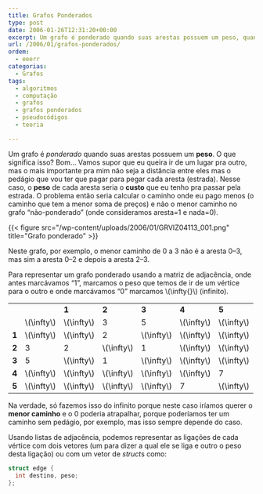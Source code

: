 ```yaml
---
title: Grafos Ponderados
type: post
date: 2006-01-26T12:31:20+00:00
excerpt: Um grafo é ponderado quando suas arestas possuem um peso, quando há um custo para ir de um vértice a outro. Vamos ver como representar um grafo ponderado...
url: /2006/01/grafos-ponderados/
ordem:
  - eeerr
categorias:
  - Grafos
tags:
  - algoritmos
  - computação
  - grafos
  - grafos ponderados
  - pseudocódigos
  - teoria

---
```

Um grafo é _ponderado_ quando suas arestas possuem um **peso**. O que significa isso? Bom… Vamos supor que eu queira ir de um lugar pra outro, mas o mais importante pra mim não seja a distância entre eles mas o pedágio que vou ter que pagar para pegar cada aresta (estrada). Nesse caso, o **peso** de cada aresta seria o **custo** que eu tenho pra passar pela estrada. O problema então seria calcular o caminho onde eu pago menos (o caminho que tem a menor soma de preços) e não o menor caminho no grafo “não-ponderado” (onde consideramos aresta=1 e nada=0).

{{< figure src="/wp-content/uploads/2006/01/GRVIZ04113_001.png" title="Grafo ponderado" >}}

Neste grafo, por exemplo, o menor caminho de 0 a 3 não é a aresta 0–3, mas sim a aresta 0–2 e depois a aresta 2–3.

Para representar um grafo ponderado usando a matriz de adjacência, onde antes marcávamos “1”, marcamos o peso que temos de ir de um vértice para o outro e onde marcávamos “0” marcamos \\(\infty{}\\) (infinito).

<table>
  <tr>
    <td>
    </td>
    <td>
      <strong></strong>
    </td>
    <td>
      <strong>1</strong>
    </td>
    <td>
      <strong>2</strong>
    </td>
    <td>
      <strong>3</strong>
    </td>
    <td>
      <strong>4</strong>
    </td>
    <td>
      <strong>5</strong>
    </td>
  </tr>
  <tr>
    <td>
      <strong></strong>
    </td>
    <td>
      \(\infty\)
    </td>
    <td>
      \(\infty\)
    </td>
    <td>
      3
    </td>
    <td>
      5
    </td>
    <td>
      \(\infty\)
    </td>
    <td>
      \(\infty\)
    </td>
  </tr>
  <tr>
    <td>
      <strong>1</strong>
    </td>
    <td>
      \(\infty\)
    </td>
    <td>
      \(\infty\)
    </td>
    <td>
      2
    </td>
    <td>
      \(\infty\)
    </td>
    <td>
      \(\infty\)
    </td>
    <td>
      \(\infty\)
    </td>
  </tr>
  <tr>
    <td>
      <strong>2</strong>
    </td>
    <td>
      3
    </td>
    <td>
      2
    </td>
    <td>
      \(\infty\)
    </td>
    <td>
      1
    </td>
    <td>
      \(\infty\)
    </td>
    <td>
      \(\infty\)
    </td>
  </tr>
  <tr>
    <td>
      <strong>3</strong>
    </td>
    <td>
      5
    </td>
    <td>
      \(\infty\)
    </td>
    <td>
      1
    </td>
    <td>
      \(\infty\)
    </td>
    <td>
      \(\infty\)
    </td>
    <td>
      \(\infty\)
    </td>
  </tr>
  <tr>
    <td>
      <strong>4</strong>
    </td>
    <td>
      \(\infty\)
    </td>
    <td>
      \(\infty\)
    </td>
    <td>
      \(\infty\)
    </td>
    <td>
      \(\infty\)
    </td>
    <td>
      \(\infty\)
    </td>
    <td>
      7
    </td>
  </tr>
  <tr>
    <td>
      <strong>5</strong>
    </td>
    <td>
      \(\infty\)
    </td>
    <td>
      \(\infty\)
    </td>
    <td>
      \(\infty\)
    </td>
    <td>
      \(\infty\)
    </td>
    <td>
      7
    </td>
    <td>
      \(\infty\)
    </td>
  </tr>
</table>

Na verdade, só fazemos isso do infinito porque neste caso iríamos querer o **menor caminho** e o 0 poderia atrapalhar, porque poderíamos ter um caminho sem pedágio, por exemplo, mas isso sempre depende do caso.

Usando listas de adjacência, podemos representar as ligações de cada vértice com dois vetores (um para dizer a qual ele se liga e outro o peso desta ligação) ou com um vetor de <em>struct</em>s como:

```cpp
struct edge {
  int destino, peso;
};
```

